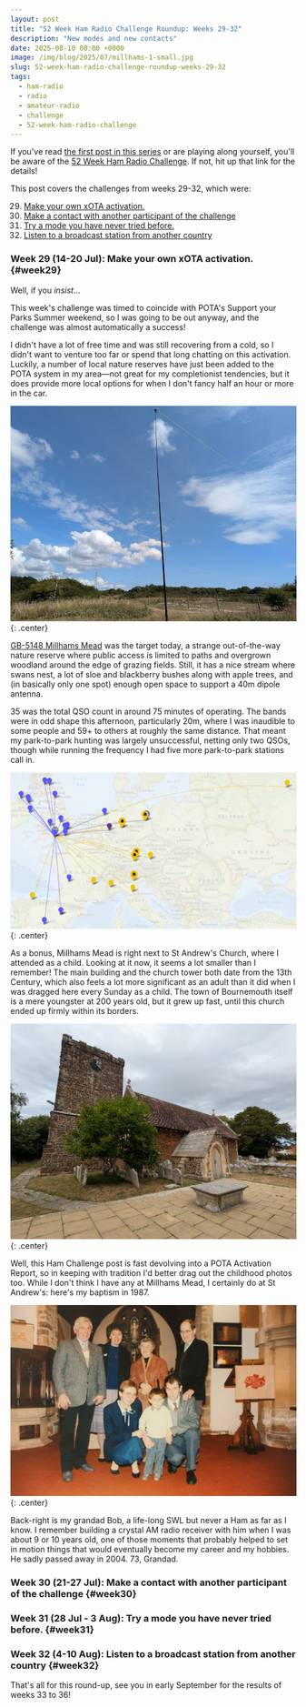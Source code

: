 ```yaml
---
layout: post
title: "52 Week Ham Radio Challenge Roundup: Weeks 29-32"
description: "New modes and new contacts"
date: 2025-08-10 00:00 +0000
image: /img/blog/2025/07/millhams-1-small.jpg
slug: 52-week-ham-radio-challenge-roundup-weeks-29-32
tags:
  - ham-radio
  - radio
  - amateur-radio
  - challenge
  - 52-week-ham-radio-challenge
---
```


If you've read [the first post in this series](/blog/52-week-ham-radio-challenge-roundup-weeks-1-4/) or are playing along yourself, you'll be aware of the [52 Week Ham Radio Challenge](https://hamchallenge.org/). If not, hit up that link for the details!

This post covers the challenges from weeks 29-32, which were:

<ol start="29">
  <li><a href="#week29">Make your own xOTA activation.</a></li>
  <li><a href="#week30">Make a contact with another participant of the challenge</a></li>
  <li><a href="#week31">Try a mode you have never tried before.</a></li>
  <li><a href="#week32">Listen to a broadcast station from another country</a></li>
</ol>

### Week 29 (14-20 Jul): Make your own xOTA activation. {#week29}

Well, if you *insist*...

This week's challenge was timed to coincide with POTA's Support your Parks Summer weekend, so I was going to be out anyway, and the challenge was almost automatically a success!

I didn't have a lot of free time and was still recovering from a cold, so I didn't want to venture too far or spend that long chatting on this activation. Luckily, a number of local nature reserves have just been added to the POTA system in my area&mdash;not great for my completionist tendencies, but it does provide more local options for when I don't fancy half an hour or more in the car.

![A vertical pole supporting a thin wire antenna. The background is dry scrub, trees and a wide blue sky.](/img/blog/2025/07/millhams-1.jpg){: .center}

[GB-5148 Millhams Mead](https://pota.app/#/park/GB-5148) was the target today, a strange out-of-the-way nature reserve where public access is limited to paths and overgrown woodland around the edge of grazing fields. Still, it has a nice stream where swans nest, a lot of sloe and blackberry bushes along with apple trees, and (in basically only one spot) enough open space to support a 40m dipole antenna.

35 was the total QSO count in around 75 minutes of operating. The bands were in odd shape this afternoon, particularly 20m, where  I was inaudible to some people and 59+ to others at roughly the same distance. That meant my park-to-park hunting was largely unsuccessful, netting only two QSOs, though while running the frequency I had five more park-to-park stations call in.

![Map of all QSOs made during the POTA activation. There are ~35 markers on a map of Europe.](/img/blog/2025/07/millhams-map.png){: .center}

As a bonus, Millhams Mead is right next to St Andrew's Church, where I attended as a child. Looking at it now, it seems a lot smaller than I remember! The main building and the church tower both date from the 13th Century, which also feels a lot more significant as an adult than it did when I was dragged here every Sunday as a child. The town of Bournemouth itself is a mere youngster at 200 years old, but it grew up fast, until this church ended up firmly within its borders.

![St Andrew's Church in Kinson, Bournemouth. There are some newer additions but the main building and tower are made of red brick and date to the 13th Century.](/img/blog/2025/07/millhams-2.jpg){: .center}

Well, this Ham Challenge post is fast devolving into a POTA Activation Report, so in keeping with tradition I'd better drag out the childhood photos too. While I don't think I have any at Millhams Mead, I certainly do at St Andrew's: here's my baptism in 1987.

![A two-year-old boy surrounded by parents and grandparents in the chancel of a church](/img/blog/2025/07/millhams-3.jpg){: .center}

Back-right is my grandad Bob, a life-long SWL but never a Ham as far as I know. I remember building a crystal AM radio receiver with him when I was about 9 or 10 years old, one of those moments that probably helped to set in motion things that would eventually become my career and my hobbies. He sadly passed away in 2004. 73, Grandad.

### Week 30 (21-27 Jul): Make a contact with another participant of the challenge {#week30}

### Week 31 (28 Jul - 3 Aug): Try a mode you have never tried before. {#week31}

### Week 32 (4-10 Aug): Listen to a broadcast station from another country {#week32}

That's all for this round-up, see you in early September for the results of weeks 33 to 36!
